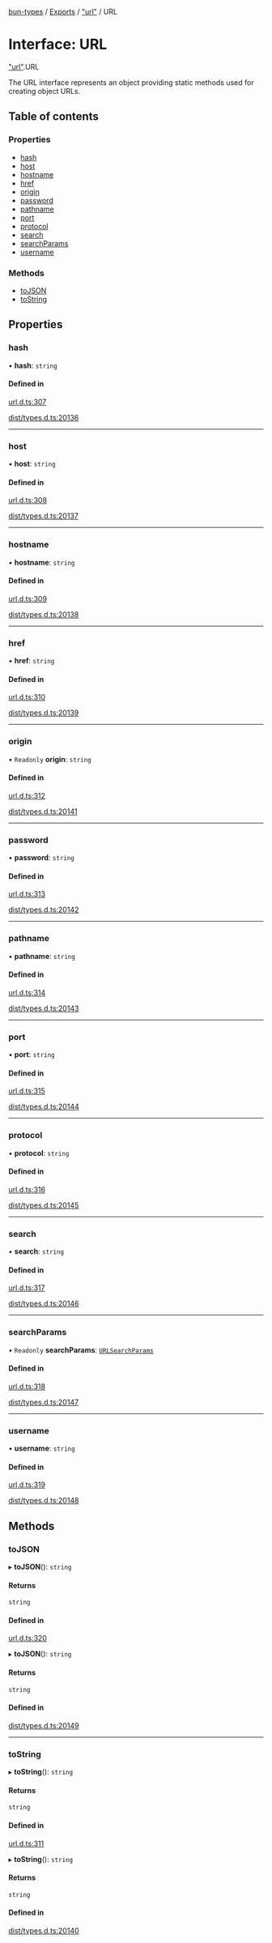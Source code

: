 [bun-types](../README.md) / [Exports](../modules.md) / ["url"](../modules/url_.md) / URL

# Interface: URL

["url"](../modules/url_.md).URL

The URL interface represents an object providing static methods used for
creating object URLs.

## Table of contents

### Properties

- [hash](url_.URL.md#hash)
- [host](url_.URL.md#host)
- [hostname](url_.URL.md#hostname)
- [href](url_.URL.md#href)
- [origin](url_.URL.md#origin)
- [password](url_.URL.md#password)
- [pathname](url_.URL.md#pathname)
- [port](url_.URL.md#port)
- [protocol](url_.URL.md#protocol)
- [search](url_.URL.md#search)
- [searchParams](url_.URL.md#searchparams)
- [username](url_.URL.md#username)

### Methods

- [toJSON](url_.URL.md#tojson)
- [toString](url_.URL.md#tostring)

## Properties

### hash

• **hash**: `string`

#### Defined in

[url.d.ts:307](https://github.com/valgaze/bun-types/blob/5e53f27/url.d.ts#L307)

[dist/types.d.ts:20136](https://github.com/valgaze/bun-types/blob/5e53f27/dist/types.d.ts#L20136)

___

### host

• **host**: `string`

#### Defined in

[url.d.ts:308](https://github.com/valgaze/bun-types/blob/5e53f27/url.d.ts#L308)

[dist/types.d.ts:20137](https://github.com/valgaze/bun-types/blob/5e53f27/dist/types.d.ts#L20137)

___

### hostname

• **hostname**: `string`

#### Defined in

[url.d.ts:309](https://github.com/valgaze/bun-types/blob/5e53f27/url.d.ts#L309)

[dist/types.d.ts:20138](https://github.com/valgaze/bun-types/blob/5e53f27/dist/types.d.ts#L20138)

___

### href

• **href**: `string`

#### Defined in

[url.d.ts:310](https://github.com/valgaze/bun-types/blob/5e53f27/url.d.ts#L310)

[dist/types.d.ts:20139](https://github.com/valgaze/bun-types/blob/5e53f27/dist/types.d.ts#L20139)

___

### origin

• `Readonly` **origin**: `string`

#### Defined in

[url.d.ts:312](https://github.com/valgaze/bun-types/blob/5e53f27/url.d.ts#L312)

[dist/types.d.ts:20141](https://github.com/valgaze/bun-types/blob/5e53f27/dist/types.d.ts#L20141)

___

### password

• **password**: `string`

#### Defined in

[url.d.ts:313](https://github.com/valgaze/bun-types/blob/5e53f27/url.d.ts#L313)

[dist/types.d.ts:20142](https://github.com/valgaze/bun-types/blob/5e53f27/dist/types.d.ts#L20142)

___

### pathname

• **pathname**: `string`

#### Defined in

[url.d.ts:314](https://github.com/valgaze/bun-types/blob/5e53f27/url.d.ts#L314)

[dist/types.d.ts:20143](https://github.com/valgaze/bun-types/blob/5e53f27/dist/types.d.ts#L20143)

___

### port

• **port**: `string`

#### Defined in

[url.d.ts:315](https://github.com/valgaze/bun-types/blob/5e53f27/url.d.ts#L315)

[dist/types.d.ts:20144](https://github.com/valgaze/bun-types/blob/5e53f27/dist/types.d.ts#L20144)

___

### protocol

• **protocol**: `string`

#### Defined in

[url.d.ts:316](https://github.com/valgaze/bun-types/blob/5e53f27/url.d.ts#L316)

[dist/types.d.ts:20145](https://github.com/valgaze/bun-types/blob/5e53f27/dist/types.d.ts#L20145)

___

### search

• **search**: `string`

#### Defined in

[url.d.ts:317](https://github.com/valgaze/bun-types/blob/5e53f27/url.d.ts#L317)

[dist/types.d.ts:20146](https://github.com/valgaze/bun-types/blob/5e53f27/dist/types.d.ts#L20146)

___

### searchParams

• `Readonly` **searchParams**: [`URLSearchParams`](url_.URLSearchParams.md)

#### Defined in

[url.d.ts:318](https://github.com/valgaze/bun-types/blob/5e53f27/url.d.ts#L318)

[dist/types.d.ts:20147](https://github.com/valgaze/bun-types/blob/5e53f27/dist/types.d.ts#L20147)

___

### username

• **username**: `string`

#### Defined in

[url.d.ts:319](https://github.com/valgaze/bun-types/blob/5e53f27/url.d.ts#L319)

[dist/types.d.ts:20148](https://github.com/valgaze/bun-types/blob/5e53f27/dist/types.d.ts#L20148)

## Methods

### toJSON

▸ **toJSON**(): `string`

#### Returns

`string`

#### Defined in

[url.d.ts:320](https://github.com/valgaze/bun-types/blob/5e53f27/url.d.ts#L320)

▸ **toJSON**(): `string`

#### Returns

`string`

#### Defined in

[dist/types.d.ts:20149](https://github.com/valgaze/bun-types/blob/5e53f27/dist/types.d.ts#L20149)

___

### toString

▸ **toString**(): `string`

#### Returns

`string`

#### Defined in

[url.d.ts:311](https://github.com/valgaze/bun-types/blob/5e53f27/url.d.ts#L311)

▸ **toString**(): `string`

#### Returns

`string`

#### Defined in

[dist/types.d.ts:20140](https://github.com/valgaze/bun-types/blob/5e53f27/dist/types.d.ts#L20140)
